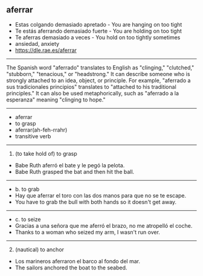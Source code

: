 

## aferrar

- Estas colgando demasiado apretado - You are hanging on too tight
- Te estás aferrando demasiado fuerte - You are holding on too tight
- Te aferras demasiado a veces - You hold on too tightly sometimes
- ansiedad, anxiety
- https://dle.rae.es/aferrar

---

The Spanish word "aferrado" translates to English as "clinging," "clutched," "stubborn," "tenacious," or "headstrong." It can describe someone who is strongly attached to an idea, object, or principle. For example, "aferrado a sus tradicionales principios" translates to "attached to his traditional principles." It can also be used metaphorically, such as "aferrado a la esperanza" meaning "clinging to hope."

---

- aferrar
- to grasp
- aferrar(ah-feh-rrahr)   
- transitive verb

---

1. (to take hold of) to grasp

- Babe Ruth aferró el bate y le pegó la pelota.
- Babe Ruth grasped the bat and then hit the ball.

---

- b. to grab  
- Hay que aferrar el toro con las dos manos para que no se te escape.
- You have to grab the bull with both hands so it doesn't get away.

---

- c. to seize  
- Gracias a una señora que me aferró el brazo, no me atropelló el coche.
- Thanks to a woman who seized my arm, I wasn't run over.

---

2. (nautical) to anchor  

- Los marineros aferraron el barco al fondo del mar.
- The sailors anchored the boat to the seabed.
